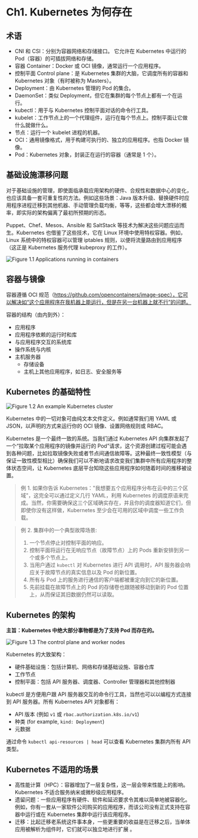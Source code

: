 # Ch1. Kubernetes 为何存在

## 术语

- CNI 和 CSI：分别为容器网络和存储接口。 它允许在 Kubernetes 中运行的 Pod（容器）的可插拔网络和存储。
- 容器 Container：Docker 或 OCI 镜像，通常运行一个应用程序。
- 控制平面 Control plane：是 Kubernetes 集群的大脑，它调度所有的容器和 Kubernetes 对象（有时被称为 Masters）。
- Deployment：由 Kubernetes 管理的 Pod 的集合。
- DaemonSet：类似 Deployment，但它在集群的每个节点上都有一个在运行。
- kubectl：用于与 Kubernetes 控制平面对话的命令行工具。
- kubelet：工作节点上的一个代理组件，运行在每个节点上。控制平面让它做什么就做什么。
- 节点：运行一个 kubelet 进程的机器。
- OCI：通用镜像格式，用于构建可执行的、独立的应用程序。也指 Docker 镜像。
- Pod：Kubernetes 对象，封装正在运行的容器（通常是 1 个）。

## 基础设施漂移问题

对于基础设施的管理，即使面临承载应用架构的硬件、合规性和数据中心的变化，也应该具备一套可重复性的方法。例如这些场景：Java 版本升级、替换硬件时应用程序进程迁移到其他机器、手动管理负载均衡，等等，这些都会增大漂移的概率，即实际的架构偏离了最初所预期的形态。

Puppet、Chef、Mesos、Ansible 和 SaltStack 等技术为解决这些问题应运而生。Kubernetes 也借鉴了这些技术，它在 Linux 环境中使用特权容器。例如，Linux 系统中的特权容器可以管理 iptables 规则，以便将流量路由到应用程序（这正是 Kubernetes 服务代理 kubeproxy 的工作）。

![Figure 1.1 Applications running in containers](../_resources/Figure1.1.svg)

## 容器与镜像

容器遵循 OCI 规范（https://github.com/opencontainers/image-spec），它可以解决如“这个应用程序在我机器上能运行，但是在另一台机器上就不行”的问题。

容器的结构（由内到外）：

- 应用程序
- 应用程序依赖的运行时和库
- 与应用程序交互的系统库
- 操作系统与内核
- 主机服务器
  - 存储设备
  - 主机上其他应用程序，如日志、安全服务等

## Kubernetes 的基础特性

![Figure 1.2 An example Kubernetes cluster](../_resources/Figure1.2.svg)

Kubernetes 中的一切对象可由纯文本文件定义。例如通常我们用 YAML 或 JSON，以声明的方式来运行你的 OCI 镜像、设置网络规则或 RBAC。

Kubernetes 是一个最终一致的系统。当我们通过 Kubernetes API 向集群发起了一个“拉取某个应用程序的镜像并运行的 Pod”请求，这个资源创建过程可能会遇到各种问题，比如拉取镜像失败或者节点间通信故障等。这种最终一致性模型（与保证一致性模型相比）确保我们可以不断地请求改变我们集群中所有应用程序的整体状态空间，让 Kubernetes 底层平台知晓这些应用程序如何随着时间的推移被设置。

> 例 1. 如果你告诉 Kubernetes："我想要五个应用程序分布在云中的三个区域"，这完全可以通过定义几行 YAML，利用 Kubernetes 的调度原语来完成。当然，你需要确保这三个区域确实存在，并且你的调度器知道它们，但即使你没有这样做，Kubernetes 至少会在可用的区域中调度一些工作负载。

> 例 2. 集群中的一个典型故障场景:
>
> 1. 一个节点停止对控制平面的响应。
> 2. 控制平面将运行在无响应节点（故障节点）上的 Pods 重新安排到另一个或多个节点上。
> 3. 当用户通过 `kubectl` 对 Kubernetes 进行 API 调用时，API 服务器会响应关于故障节点的真实信息以及 Pod 的新位置。
> 4. 所有与 Pod 上的服务进行通信的客户端都被重定向到它的新位置。
> 5. 先前挂载在故障节点上的 Pod 的存储卷也跟随被移动到新的 Pod 位置上，从而保证其旧数据仍然可以读取。

## Kubernetes 的架构

**主旨：Kubernetes 中绝大部分事物都是为了支持 Pod 而存在的。**

![Figure 1.3 The control plane and worker nodes](../_resources/Figure1.3.svg)

Kubernetes 的大致架构：

- 硬件基础设施：包括计算机、网络和存储基础设施、容器仓库
- 工作节点
- 控制平面：包括 API 服务器、调度器、Controller 管理器和其他控制器

kubectl 是方便用户跟 API 服务器交互的命令行工具，当然也可以以编程方式连接到 API 服务器。所有 Kubernetes API 对象都有：

- API 版本 (例如 `v1` 或 `rbac.authorization.k8s.io/v1`)
- 种类 (for example, `kind: Deployment`)
- 元数据

通过命令 `kubectl api-resources | head` 可以查看 Kubernetes 集群内所有 API 类型。

## Kubernetes 不适用的场景

- 高性能计算（HPC）：容器增加了一层复杂性，这一层会带来性能上的影响。Kubernetes 不适合服务纳米或微秒级应用程序。
- 遗留问题：一些应用程序有硬件、软件和延迟要求令其难以简单地被容器化。例如，你有一套从一家软件公司购买的应用程序，而该公司没有正式支持在容器中运行或在 Kubernetes 集群中运行该应用程序。
- 迁移：比起迁移老系统这件事本身，一些更重要的收益是在迁移之后，当单体应用被解析为组件时，它们就可以独立地进行扩展 。
